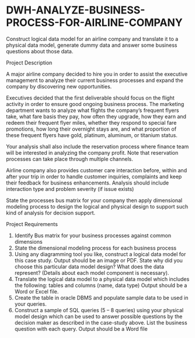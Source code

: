 # DWH-ANALYZE-BUSINESS-PROCESS-FOR-AIRLINE-COMPANY
Construct logical data model for an airline company and translate it to a physical data model, generate dummy data and answer some business questions about those data.

Project Description


A major airline company decided to hire you in order to assist the executive management to analyze their current business processes and expand the company by discovering new opportunities.

Executives decided that the first deliverable should focus on the flight activity in order to ensure good ongoing business process.
The marketing department wants to analyze what flights the company’s frequent flyers take, what fare basis they pay, how often they upgrade, how they earn and redeem their frequent flyer miles, whether they respond to special fare promotions, how long their overnight stays are, and what proportion of these frequent flyers have gold, platinum, aluminum, or titanium status. 

Your analysis shall also include the reservation process where finance team will be interested in analyzing the company profit. Note that reservation processes can take place through multiple channels.

Airline company also provides customer care interaction before, within and after your trip in order to handle customer inquiries, complaints and keep their feedback for business enhancements.
Analysis should include interaction type and problem severity (if issue exists)  

State the processes bus matrix for your company then apply dimensional modeling process to design the logical and physical design to support such kind of analysis for decision support.


Project Requirements

1.   Identify Bus matrix for your business processes against common dimensions
2. State the dimensional modeling process for each business process
3. Using any diagramming tool you like, construct a logical data model for this case study. Output should be an image or PDF. State why did you choose this particular data model design? What does the data represent? (Details about each model component is necessary).
4. Translate the logical data model to a physical data model which includes the following: tables and  columns (name, data type) Output should be a Word or Excel file.
5.    Create the table in oracle DBMS and populate sample data to be used in your queries. 
6. Construct a sample of SQL queries (5 – 8 queries) using your physical model design which can be used to answer possible questions by the decision maker as described in the case-study above. List the business question with each query. Output should be a Word file 

